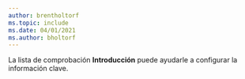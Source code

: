 ```yaml
---
author: brentholtorf
ms.topic: include
ms.date: 04/01/2021
ms.author: bholtorf
---
```

La lista de comprobación **Introducción** puede ayudarle a configurar la información clave.  
